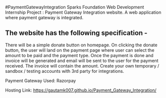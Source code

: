 #PaymentGatewayIntegration
Sparks Foundation Web Development Internship Project : Payment Gateway Integration website. 
A web application where payment gateway is integrated.

## The website has the following specification -
There will be a simple donate button on homepage. On clicking
the donate button, the user will land on the payment page where
user can select the amount to be paid and the payment type.
Once the payment is done and invoice will be generated and
email will be sent to the user for the payment received. The
invoice will contain the amount.
Create your own temporary / sandbox / testing accounts with 3rd
party for integrations.

Payment Gateway Used: Razorpay

Hosting Link: https://gautamk007.github.io/Payment_Gateway_Integration/
